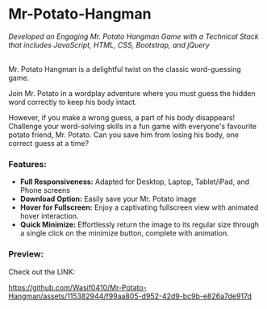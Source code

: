 # Mr-Potato-Hangman

*Developed an Engaging Mr. Potato Hangman Game with a Technical Stack that includes JavaScript, HTML, CSS, Bootstrap, and jQuery*
<br>
<br>

Mr. Potato Hangman is a delightful twist on the classic word-guessing game. 

Join Mr. Potato in a wordplay adventure where you must guess the hidden word correctly to keep his body intact. 

However, if you make a wrong guess, a part of his body disappears! Challenge your word-solving skills in a fun game with everyone's favourite potato friend, Mr. Potato. Can you save him from losing his body, one correct guess at a time?
<br>
<be>

### Features: 
- **Full Responsiveness:** Adapted for Desktop, Laptop, Tablet/iPad, and Phone screens
- **Download Option:** Easily save your Mr. Potato image
- **Hover for Fullscreen:** Enjoy a captivating fullscreen view with animated hover interaction.
- **Quick Minimize:** Effortlessly return the image to its regular size through a single click on the minimize button, complete with animation.

### Preview:

Check out the LINK:

https://github.com/Wasif0410/Mr-Potato-Hangman/assets/115382944/f99aa805-d952-42d9-bc9b-e826a7de917d


